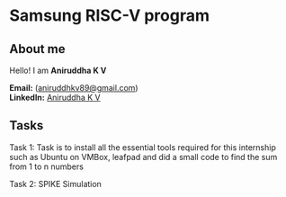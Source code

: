 # Samsung RISC-V program

## About me
Hello! I am **Aniruddha K V**

**Email:** (aniruddhkv89@gmail.com) <br>
**LinkedIn:** [Aniruddha K V](https://www.linkedin.com/in/aniruddha-k-v-162b04285/)

## Tasks
Task 1: Task is to install all the essential tools required for this internship such as Ubuntu on VMBox, leafpad and did a small code to find the sum from 1 to n numbers

Task 2: SPIKE Simulation
